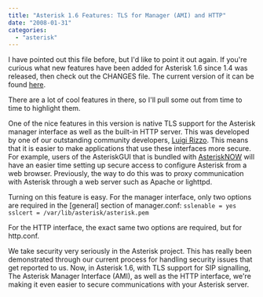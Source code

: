 ```yaml
---
title: "Asterisk 1.6 Features: TLS for Manager (AMI) and HTTP"
date: "2008-01-31"
categories: 
  - "asterisk"
---
```


I have pointed out this file before, but I'd like to point it out again. If you're curious what new features have been added for Asterisk 1.6 since 1.4 was released, then check out the CHANGES file. The current version of it can be found [here](http://svn.digium.com/view/asterisk/trunk/CHANGES?view=markup).

There are a lot of cool features in there, so I'll pull some out from time to time to highlight them.

One of the nice features in this version is native TLS support for the Asterisk manager interface as well as the built-in HTTP server. This was developed by one of our outstanding community developers, [Luigi Rizzo](http://info.iet.unipi.it/~luigi/). This means that it is easier to make applications that use these interfaces more secure. For example, users of the AsteriskGUI that is bundled with [AsteriskNOW](http://www.asterisknow.org/) will have an easier time setting up secure access to configure Asterisk from a web browser. Previously, the way to do this was to proxy communication with Asterisk through a web server such as Apache or lighttpd.

Turning on this feature is easy. For the manager interface, only two options are required in the \[general\] section of manager.conf: `sslenable = yes sslcert = /var/lib/asterisk/asterisk.pem`

For the HTTP interface, the exact same two options are required, but for http.conf.

We take security very seriously in the Asterisk project. This has really been demonstrated through our current process for handling security issues that get reported to us. Now, in Asterisk 1.6, with TLS support for SIP signalling, The Asterisk Manager Interface (AMI), as well as the HTTP interface, we're making it even easier to secure communications with your Asterisk server.
